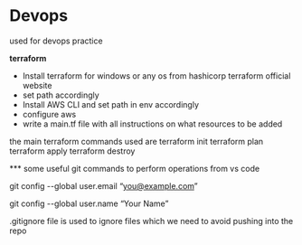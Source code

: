 # Devops
used for devops practice

**terraform**
- Install terraform for windows or any os from hashicorp terraform official website
- set path accordingly
- Install AWS CLI and set path in env accordingly
- configure aws
- write a main.tf file with all instructions on what resources to be added

the main terraform commands used are
terraform init
terraform plan
terraform apply
terraform destroy

*** some useful git commands to perform operations from vs code

git config --global user.email “you@example.com”

git config --global user.name “Your Name”

.gitignore file is used to ignore files which we need to avoid pushing into the repo